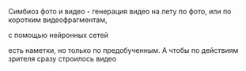 

Симбиоз фото и видео - генерация видео на лету по фото, или по коротким видеофрагментам,

с помощью нейронных сетей

есть наметки, но только по предобученным. А чтобы по действиям зрителя сразу строилось видео





